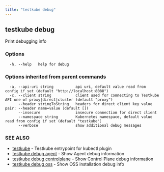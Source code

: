```yaml
---
title: "testkube debug"
---
```

<head>
  <meta name="docsearch:indexPrefix" content="reference-doc" />
</head>

## testkube debug

Print debugging info

### Options

```
  -h, --help   help for debug
```

### Options inherited from parent commands

```
  -a, --api-uri string          api uri, default value read from config if set (default "http://localhost:8088")
  -c, --client string           client used for connecting to Testkube API one of proxy|direct|cluster (default "proxy")
      --header stringToString   headers for direct client key value pair: --header name=value (default [])
      --insecure                insecure connection for direct client
      --namespace string        Kubernetes namespace, default value read from config if set (default "testkube")
      --verbose                 show additional debug messages
```

### SEE ALSO

* [testkube](testkube.md)	 - Testkube entrypoint for kubectl plugin
* [testkube debug agent](testkube-debug-agent.md)	 - Show Agent debug information
* [testkube debug controlplane](testkube-debug-controlplane.md)	 - Show Control Plane debug information
* [testkube debug oss](testkube-debug-oss.md)	 - Show OSS installation debug info

